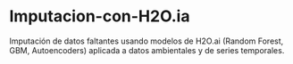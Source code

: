 # Imputacion-con-H2O.ia
Imputación de datos faltantes usando modelos de H2O.ai (Random Forest, GBM, Autoencoders) aplicada a datos ambientales y de series temporales.
